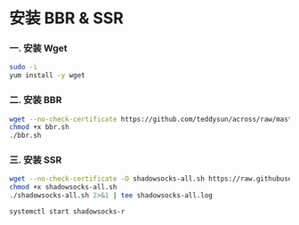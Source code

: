 # 安装 BBR & SSR

### 一. 安装 Wget

```bash
sudo -i
yum install -y wget
```

### 二. 安装 BBR

```bash
wget --no-check-certificate https://github.com/teddysun/across/raw/master/bbr.sh
chmod +x bbr.sh
./bbr.sh
```

### 三. 安装 SSR

```bash
wget --no-check-certificate -O shadowsocks-all.sh https://raw.githubusercontent.com/teddysun/shadowsocks_install/master/shadowsocks-all.sh
chmod +x shadowsocks-all.sh
./shadowsocks-all.sh 2>&1 | tee shadowsocks-all.log

systemctl start shadowsocks-r
```

